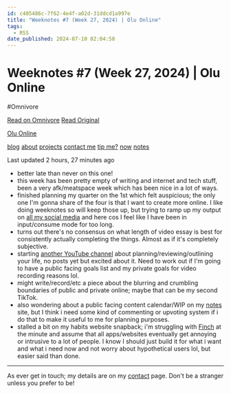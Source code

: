 ```yaml
---
id: c405486c-7f62-4e4f-a02d-31ddcd1a997e
title: "Weeknotes #7 (Week 27, 2024) | Olu Online"
tags:
  - RSS
date_published: 2024-07-10 02:04:58
---
```


# Weeknotes #7 (Week 27, 2024) | Olu Online
#Omnivore

[Read on Omnivore](https://omnivore.app/me/weeknotes-7-week-27-2024-olu-online-1909bb89abb)
[Read Original](https://olu.online/weeknotes-7-week-27-2024/)



[  Olu Online ](https:&#x2F;&#x2F;olu.online&#x2F;) 

[blog](https:&#x2F;&#x2F;olu.online&#x2F;blog) [about](https:&#x2F;&#x2F;olu.online&#x2F;about) [projects](https:&#x2F;&#x2F;olu.online&#x2F;projects) [contact me](https:&#x2F;&#x2F;olu.online&#x2F;contact) [tip me?](https:&#x2F;&#x2F;olu.online&#x2F;coffee) [now](https:&#x2F;&#x2F;olu.online&#x2F;now) [notes](https:&#x2F;&#x2F;notes.olu.online&#x2F;)

Last updated 2 hours, 27 minutes ago

* better late than never on this one!
* this week has been pretty empty of writing and internet and tech stuff, been a very afk&#x2F;meatspace week which has been nice in a lot of ways.
* finished planning my quarter on the 1st which felt auspicious; the only one I&#39;m gonna share of the four is that I want to create more online. I like doing weeknotes so will keep those up, but trying to ramp up my output on [all my social media](https:&#x2F;&#x2F;olu.online&#x2F;contact) and here cos I feel like I have been in input&#x2F;consume mode for too long.
* turns out there&#39;s no consensus on what length of video essay is best for consistently actually completing the things. Almost as if it&#39;s completely subjective.
* starting [another YouTube channel](https:&#x2F;&#x2F;www.youtube.com&#x2F;@OluOutlines) about planning&#x2F;reviewing&#x2F;outlining your life, no posts yet but excited about it. Need to work out if I&#39;m going to have a public facing goals list and my private goals for video recording reasons lol.
* might write&#x2F;record&#x2F;etc a piece about the blurring and crumbling boundaries of public and private online; maybe that can be my second TikTok.
* also wondering about a public facing content calendar&#x2F;WIP on my [notes](https:&#x2F;&#x2F;olu.online&#x2F;weeknotes-7-week-27-2024&#x2F;notes.olu.online) site, but I think i need some kind of commenting or upvoting system if i do that to make it useful to me for planning purposes.
* stalled a bit on my habits website snapback; i&#39;m struggling with [Finch](https:&#x2F;&#x2F;finchcare.com&#x2F;) at the minute and assume that all apps&#x2F;websites eventually get annoying or intrusive to a lot of people. I know I should just build it for what i want and what i need now and not worry about hypothetical users lol, but easier said than done.

---

As ever get in touch; my details are on my [contact](https:&#x2F;&#x2F;olu.online&#x2F;contact) page. Don&#39;t be a stranger unless you prefer to be!